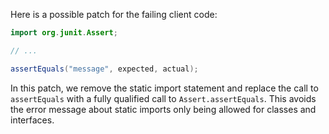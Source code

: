 Here is a possible patch for the failing client code:
```java
import org.junit.Assert;

// ...

assertEquals("message", expected, actual);
```
In this patch, we remove the static import statement and replace the call to `assertEquals` with a fully qualified call to `Assert.assertEquals`. This avoids the error message about static imports only being allowed for classes and interfaces.